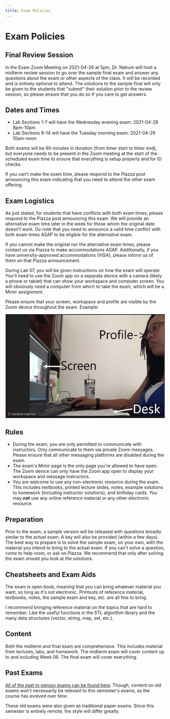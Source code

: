 ```yaml
---
title: Exam Policies
---
```


# Exam Policies


## Final Review Session

In the Exam Zoom Meeting on 2021-04-26 at 5pm, Dr. Nahum will host a midterm review session to go over the sample final exam and answer any questions about the exam or other aspects of the class. It will be recorded and is entirely optional to attend. The solutions to the sample final will only be given to the students that "submit" their solution prior to the review session, so please ensure that you do so if you care to get answers.

## Dates and Times

- Lab Sections 1-7 will have the Wednesday evening exam: 2021-04-28 8pm-10pm
- Lab Sections 8-14 will have the Tuesday morning exam: 2021-04-29 10am-noon

Both exams will be 90 minutes in duration (from timer start to timer end), but everyone needs to be present in the Zoom meeting at the start of the scheduled exam time to ensure that everything is setup properly and for ID checks.

If you can't make the exam time, please respond to the Piazza post announcing this exam indicating that you need to attend the other exam offering.

## Exam Logistics

As just stated, for students that have conflicts with both exam times, please respond to the Piazza post announcing this exam. We will provide an alternative exam time later in the week for those whom the original date doesn't work. Do note that you need to announce a valid time conflict with both exam times ASAP to be eligible for the alternative exam.

If you cannot make the original nor the alternative exam times, please contact us via Piazza to make accommodations ASAP. Additionally, if you have university-approved accommodations (VISA), please inform us of them on that Piazza announcement.

During Lab 07, you will be given instructions on how the exam will operate. You'll need to use the Zoom app on a separate device with a camera (likely a phone or tablet) that can show your workspace and computer screen. You will obviously need a computer from which to take the exam, which will be a Mimir assignment.

Please ensure that your screen, workspace and profile are visible by the Zoom device throughout the exam. Example:

<div align="center">
    <img src="assets/images/exam_view.jpg">
</div>

## Rules

- During the exam, you are only permitted to communicate with instructors. Only communicate to them via private Zoom messages. Please ensure that all other messaging platforms are disabled during the exam.
- The exam's Mimir page is the only page you're allowed to have open. The Zoom device can only have the Zoom app open to display your workspace and message instructors.
- You are welcome to use any non-electronic resource during the exam. This includes textbooks, printed lecture slides, notes, example solutions to homework (including instructor solutions), and birthday cards. You may **not** use any online reference material or any other electronic resource.

## Preparation

Prior to the exam, a sample version will be released with questions broadly similar to the actual exam. A key will also be provided (within a few days). The best way to prepare is to solve the sample exam, on your own, with the material you intend to bring to the actual exam. If you can't solve a question, come to help room, or ask on Piazza. We recommend that only after solving the exam should you look at the solutions.

## Cheatsheets and Exam Aids

The exam is open book, meaning that you can bring whatever material you want, so long as it's not electronic. Printouts of reference material, textbooks, notes, the sample exam and key, etc. are all fine to bring.

I recommend bringing reference material on the topics that are hard to remember. Like the useful functions in the STL algorithm library and the many data structures (vector, string, map, set, etc.).

## Content

Both the midterm and final exam are comprehensive. This includes material from lectures, labs, and homework. The midterm exam will cover content up to and including Week 06. The final exam will cover everything.

## Past Exams

[All of the past in-person exams can be found here](https://cse.msu.edu/~cse232/Exam_Content/). Though, content on old exams won't necessarily be relevant to this semester's exams, as the course has evolved over time.

These old exams were also given as traditional paper exams. Since this semester is entirely remote, the style will differ greatly.
